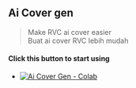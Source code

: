 ## Ai Cover gen
> Make RVC ai cover easier<br>
> Buat ai cover RVC lebih mudah
#### Click this button to start using
- [![Ai Cover Gen - Colab](https://colab.research.google.com/assets/colab-badge.svg)](https://colab.research.google.com/github/sirpps/AICoverGen/blob/main/AiCoverGenCLI.ipynb)
